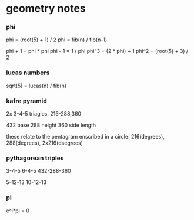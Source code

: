 # geometry notes

### phi

phi = (root(5) + 1) / 2
phi = fib(n) / fib(n-1)

phi + 1 = phi * phi
phi - 1 = 1 / phi
phi^3 = (2 * phi) + 1
phi^2 = (root(5) + 3) / 2 

### lucas numbers

sqrt(5) = lucas(n) / fib(n)


### kafre pyramid

2x 3-4-5 triagles.
216-288,360

432 base
288 height
360 side length

these relate to the pentagram enscribed in a circle: 216(degrees),  288(degrees), 2x216(dsegrees)

### pythagorean triples

3-4-5
6-4-5
432-288-360

5-12-13
10-12-13

### pi

e^i*pi = 0
